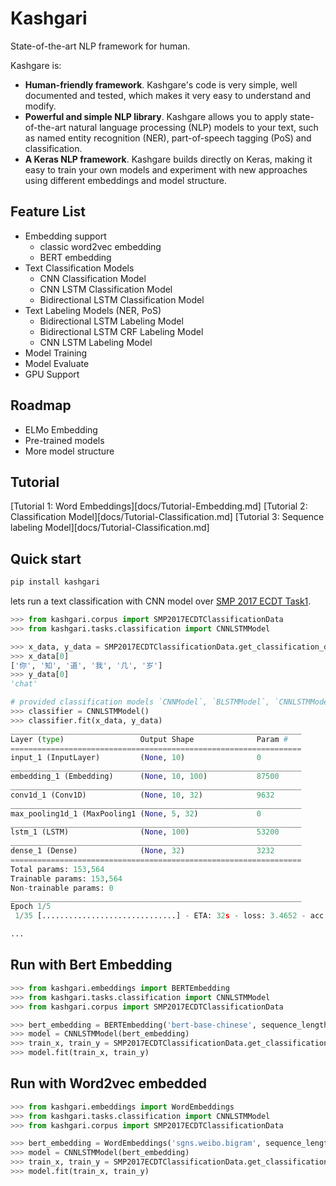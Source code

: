 # Kashgari
State-of-the-art NLP framework for human.

Kashgare is:

* **Human-friendly framework**. Kashgare's code is very simple, well documented and tested, which makes it very easy to understand and modify.
* **Powerful and simple NLP library**. Kashgare allows you to apply state-of-the-art natural language processing (NLP) models to your text, such as named entity recognition (NER), part-of-speech tagging (PoS) and classification.
* **A Keras NLP framework**. Kashgare builds directly on Keras, making it easy to train your own models and experiment with new approaches using different embeddings and model structure.

 
## Feature List 

* Embedding support
    * classic word2vec embedding
    * BERT embedding
* Text Classification Models
    * CNN Classification Model
    * CNN LSTM Classification Model
    * Bidirectional LSTM Classification Model
* Text Labeling Models (NER, PoS)
    * Bidirectional LSTM Labeling Model
    * Bidirectional LSTM CRF Labeling Model
    * CNN LSTM Labeling Model
* Model Training
* Model Evaluate
* GPU Support

## Roadmap
* ELMo Embedding
* Pre-trained models
* More model structure

## Tutorial
[Tutorial 1: Word Embeddings][docs/Tutorial-Embedding.md]
[Tutorial 2: Classification Model][docs/Tutorial-Classification.md]
[Tutorial 3: Sequence labeling Model][docs/Tutorial-Classification.md]

## Quick start
```bash
pip install kashgari
```

lets run a text classification with CNN model over [SMP 2017 ECDT Task1](http://ir.hit.edu.cn/smp2017ecdt-data).

```python
>>> from kashgari.corpus import SMP2017ECDTClassificationData
>>> from kashgari.tasks.classification import CNNLSTMModel

>>> x_data, y_data = SMP2017ECDTClassificationData.get_classification_data()
>>> x_data[0]
['你', '知', '道', '我', '几', '岁']
>>> y_data[0]
'chat'

# provided classification models `CNNModel`, `BLSTMModel`, `CNNLSTMModel` 
>>> classifier = CNNLSTMModel()
>>> classifier.fit(x_data, y_data)
_________________________________________________________________
Layer (type)                 Output Shape              Param #   
=================================================================
input_1 (InputLayer)         (None, 10)                0         
_________________________________________________________________
embedding_1 (Embedding)      (None, 10, 100)           87500     
_________________________________________________________________
conv1d_1 (Conv1D)            (None, 10, 32)            9632      
_________________________________________________________________
max_pooling1d_1 (MaxPooling1 (None, 5, 32)             0         
_________________________________________________________________
lstm_1 (LSTM)                (None, 100)               53200     
_________________________________________________________________
dense_1 (Dense)              (None, 32)                3232      
=================================================================
Total params: 153,564
Trainable params: 153,564
Non-trainable params: 0
_________________________________________________________________
Epoch 1/5
 1/35 [..............................] - ETA: 32s - loss: 3.4652 - acc: 0.0469

... 
```

## Run with Bert Embedding

```python
>>> from kashgari.embeddings import BERTEmbedding
>>> from kashgari.tasks.classification import CNNLSTMModel
>>> from kashgari.corpus import SMP2017ECDTClassificationData

>>> bert_embedding = BERTEmbedding('bert-base-chinese', sequence_length=30)                                   
>>> model = CNNLSTMModel(bert_embedding)
>>> train_x, train_y = SMP2017ECDTClassificationData.get_classification_data()
>>> model.fit(train_x, train_y)
```

## Run with Word2vec embedded

```python
>>> from kashgari.embeddings import WordEmbeddings
>>> from kashgari.tasks.classification import CNNLSTMModel
>>> from kashgari.corpus import SMP2017ECDTClassificationData

>>> bert_embedding = WordEmbeddings('sgns.weibo.bigram', sequence_length=30)                                  
>>> model = CNNLSTMModel(bert_embedding)
>>> train_x, train_y = SMP2017ECDTClassificationData.get_classification_data()
>>> model.fit(train_x, train_y)
```